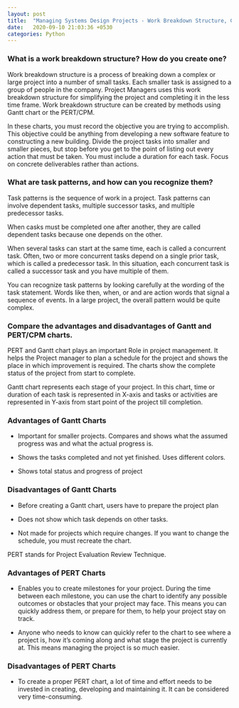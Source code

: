 ```yaml
---
layout: post
title:  "Managing Systems Design Projects - Work Breakdown Structure, Gantt and PERT/CPM charts"
date:   2020-09-10 21:03:36 +0530
categories: Python
---
```


### What is a work breakdown structure? How do you create one?

Work breakdown structure is a process of breaking down a complex or large project into a number of small tasks. Each smaller task is assigned to a group of people in the company. Project Managers uses this work breakdown structure for simplifying the project and completing it in the less time frame. Work breakdown structure can be created by methods using Gantt chart or the PERT/CPM.

In these charts, you must record the objective you are trying to accomplish. This objective could be anything from developing a new software feature to constructing a new building. Divide the project tasks into smaller and smaller pieces, but stop before you get to the point of listing out every action that must be taken. You must include a duration for each task. Focus on concrete deliverables rather than actions.

### What are task patterns, and how can you recognize them?

Task patterns is the sequence of work in a project. Task patterns can involve dependent tasks, multiple successor tasks, and multiple predecessor tasks.

When casks must be completed one after another, they are called dependent tasks because one depends on the other.

When several tasks can start at the same time, each is called a concurrent task. Often, two or more concurrent tasks depend on a single prior task, which is called a predecessor task. In this situation, each concurrent task is called a successor task and you have multiple of them.

You can recognize task patterns by looking carefully at the wording of the task statement. Words like then, when, or and are action words that signal a sequence of events. In a large project, the overall pattern would be quite complex.

### Compare the advantages and disadvantages of Gantt and PERT/CPM charts.

PERT and Gantt chart plays an important Role in project management. It helps the Project manager to plan a schedule for the project and shows the place in which improvement is required. The charts show the complete status of the project from start to complete.

Gantt chart represents each stage of your project. In this chart, time or duration of each task is represented in X-axis and tasks or activities are represented in Y-axis from start point of the project till completion.

### Advantages of Gantt Charts

-   Important for smaller projects. Compares and shows what the assumed progress was and what the actual progress is.
    
-   Shows the tasks completed and not yet finished. Uses different colors.
    
-   Shows total status and progress of project
    

### Disadvantages of Gantt Charts

-   Before creating a Gantt chart, users have to prepare the project plan
    
-   Does not show which task depends on other tasks.
    
-   Not made for projects which require changes. If you want to change the schedule, you must recreate the chart.
    

PERT stands for Project Evaluation Review Technique.

### Advantages of PERT Charts

-   Enables you to create milestones for your project. During the time between each milestone, you can use the chart to identify any possible outcomes or obstacles that your project may face. This means you can quickly address them, or prepare for them, to help your project stay on track.
    
-   Anyone who needs to know can quickly refer to the chart to see where a project is, how it’s coming along and what stage the project is currently at. This means managing the project is so much easier.
    

### Disadvantages of PERT Charts

-   To create a proper PERT chart, a lot of time and effort needs to be invested in creating, developing and maintaining it. It can be considered very time-consuming.